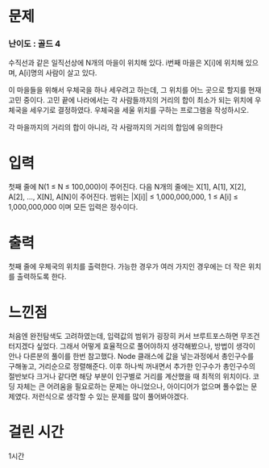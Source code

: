 # 문제

### 난이도 : 골드 4

수직선과 같은 일직선상에 N개의 마을이 위치해 있다. i번째 마을은 X[i]에 위치해 있으며, A[i]명의 사람이 살고 있다.

이 마을들을 위해서 우체국을 하나 세우려고 하는데, 그 위치를 어느 곳으로 할지를 현재 고민 중이다. 고민 끝에 나라에서는 각 사람들까지의 거리의 합이 최소가 되는 위치에 우체국을 세우기로 결정하였다. 우체국을 세울 위치를 구하는 프로그램을 작성하시오.

각 마을까지의 거리의 합이 아니라, 각 사람까지의 거리의 합임에 유의한다

# 입력

첫째 줄에 N(1 ≤ N ≤ 100,000)이 주어진다. 다음 N개의 줄에는 X[1], A[1], X[2], A[2], …, X[N], A[N]이 주어진다. 범위는 |X[i]| ≤ 1,000,000,000, 1 ≤ A[i] ≤ 1,000,000,000 이며 모든 입력은 정수이다.

# 출력

첫째 줄에 우체국의 위치를 출력한다. 가능한 경우가 여러 가지인 경우에는 더 작은 위치를 출력하도록 한다.

# 느낀점

처음엔 완전탐색도 고려하였는데, 입력값의 범위가 굉장히 커서 브루트포스하면 무조건 터지겠다 싶었다. 그래서 어떻게 효율적으로 풀어야하지 생각해봤으나, 방법이 생각이 안나 다른분의 풀이를 한번 참고했다. Node 클래스에 값을 넣는과정에서 총인구수를 구해놓고, 거리순으로 정렬해준다. 이후 하나씩 꺼내면서 추가한 인구수가 총인구수의 절반보다 크거나 같다면 해당 부분이 인구별로 거리를 계산했을 때 최적의 위치이다. 코딩 자체는 큰 어려움을 필요로하는 문제는 아니었으나, 아이디어가 없으며 풀수없는 문제였다. 저런식으로 생각할 수 있는 문제를 많이 풀어봐야겠다.

# 걸린 시간

1시간

